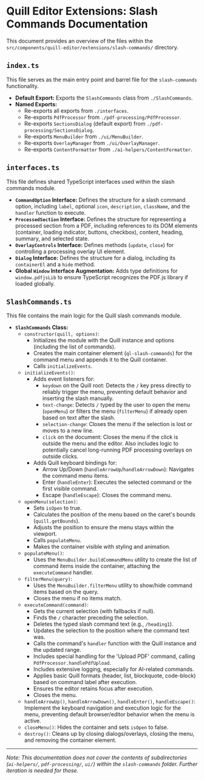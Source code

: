 # Quill Editor Extensions: Slash Commands Documentation

This document provides an overview of the files within the `src/components/quill-editor/extensions/slash-commands/` directory.

## `index.ts`

This file serves as the main entry point and barrel file for the `slash-commands` functionality.

*   **Default Export:** Exports the `SlashCommands` class from `./SlashCommands`.
*   **Named Exports:**
    *   Re-exports all exports from `./interfaces`.
    *   Re-exports `PdfProcessor` from `./pdf-processing/PdfProcessor`.
    *   Re-exports `SectionsDialog` (default export) from `./pdf-processing/SectionsDialog`.
    *   Re-exports `MenuBuilder` from `./ui/MenuBuilder`.
    *   Re-exports `OverlayManager` from `./ui/OverlayManager`.
    *   Re-exports `ContentFormatter` from `./ai-helpers/ContentFormatter`.

## `interfaces.ts`

This file defines shared TypeScript interfaces used within the slash commands module.

*   **`CommandOption` Interface:** Defines the structure for a slash command option, including `label`, optional `icon`, `description`, `className`, and the `handler` function to execute.
*   **`ProcessedSection` Interface:** Defines the structure for representing a processed section from a PDF, including references to its DOM elements (container, loading indicator, buttons, checkbox), content, heading, summary, and selected state.
*   **`OverlayControls` Interface:** Defines methods (`update`, `close`) for controlling a processing overlay UI element.
*   **`Dialog` Interface:** Defines the structure for a dialog, including its `containerEl` and a `hide` method.
*   **Global `Window` Interface Augmentation:** Adds type definitions for `window.pdfjsLib` to ensure TypeScript recognizes the PDF.js library if loaded globally.

## `SlashCommands.ts`

This file contains the main logic for the Quill slash commands module.

*   **`SlashCommands` Class:**
    *   `constructor(quill, options)`:
        *   Initializes the module with the Quill instance and options (including the list of commands).
        *   Creates the main container element (`ql-slash-commands`) for the command menu and appends it to the Quill container.
        *   Calls `initializeEvents`.
    *   `initializeEvents()`:
        *   Adds event listeners for:
            *   `keydown` on the Quill root: Detects the `/` key press directly to reliably trigger the menu, preventing default behavior and inserting the slash manually.
            *   `text-change`: Detects `/` typed by the user to open the menu (`openMenu`) or filters the menu (`filterMenu`) if already open based on text after the slash.
            *   `selection-change`: Closes the menu if the selection is lost or moves to a new line.
            *   `click` on the document: Closes the menu if the click is outside the menu and the editor. Also includes logic to potentially cancel long-running PDF processing overlays on outside clicks.
        *   Adds Quill keyboard bindings for:
            *   Arrow Up/Down (`handleArrowUp`/`handleArrowDown`): Navigates the command menu items.
            *   Enter (`handleEnter`): Executes the selected command or the first visible command.
            *   Escape (`handleEscape`): Closes the command menu.
    *   `openMenu(selection)`:
        *   Sets `isOpen` to true.
        *   Calculates the position of the menu based on the caret's bounds (`quill.getBounds`).
        *   Adjusts the position to ensure the menu stays within the viewport.
        *   Calls `populateMenu`.
        *   Makes the container visible with styling and animation.
    *   `populateMenu()`:
        *   Uses the `MenuBuilder.buildCommandMenu` utility to create the list of command items inside the container, attaching the `executeCommand` handler.
    *   `filterMenu(query)`:
        *   Uses the `MenuBuilder.filterMenu` utility to show/hide command items based on the query.
        *   Closes the menu if no items match.
    *   `executeCommand(command)`:
        *   Gets the current selection (with fallbacks if null).
        *   Finds the `/` character preceding the selection.
        *   Deletes the typed slash command text (e.g., `/heading1`).
        *   Updates the selection to the position where the command text was.
        *   Calls the command's `handler` function with the Quill instance and the updated range.
        *   Includes special handling for the 'Upload PDF' command, calling `PdfProcessor.handlePdfUpload`.
        *   Includes extensive logging, especially for AI-related commands.
        *   Applies basic Quill formats (header, list, blockquote, code-block) based on command label after execution.
        *   Ensures the editor retains focus after execution.
        *   Closes the menu.
    *   `handleArrowUp()`, `handleArrowDown()`, `handleEnter()`, `handleEscape()`: Implement the keyboard navigation and execution logic for the menu, preventing default browser/editor behavior when the menu is active.
    *   `closeMenu()`: Hides the container and sets `isOpen` to false.
    *   `destroy()`: Cleans up by closing dialogs/overlays, closing the menu, and removing the container element.

---
*Note: This documentation does not cover the contents of subdirectories (`ai-helpers/`, `pdf-processing/`, `ui/`) within the `slash-commands` folder. Further iteration is needed for those.*
